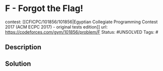 # F - Forgot the Flag!

contest: [[CFICPC/101856/101856|Egyptian Collegiate Programming Contest 2017 (ACM ECPC 2017) - original tests edition]]
url: https://codeforces.com/gym/101856/problem/F
Status: #UNSOLVED
Tags: #

## Description

## Solution

